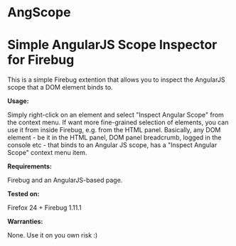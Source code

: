 AngScope
========

# Simple AngularJS Scope Inspector for Firebug

This is a simple Firebug extention that allows you to inspect the AngularJS scope that a DOM element binds to.

__Usage:__

Simply right-click on an element and select "Inspect Angular Scope" from the context menu. 
If want more fine-grained selection of elements, you can use it from inside Firebug, e.g. from the HTML panel.
Basically, any DOM element - be it in the HTML panel, DOM panel breadcrumb, logged in the console etc - that binds to 
an Angular JS scope, has a "Inspect Angular Scope" context menu item.

__Requirements:__

Firebug and an AngularJS-based page.

__Tested on:__

Firefox 24 + Firebug 1.11.1

__Warranties:__

None. Use it on you own risk :)
